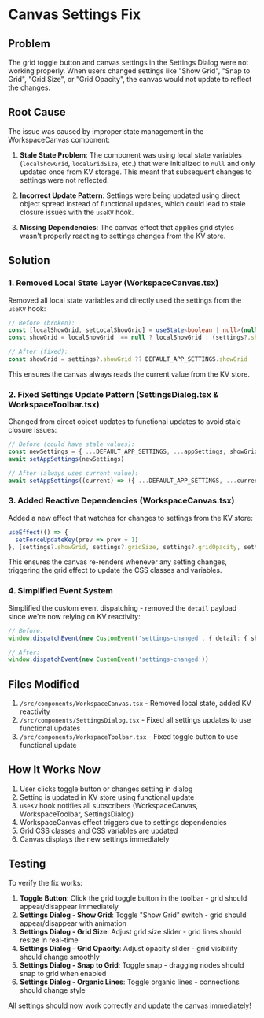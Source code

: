 # Canvas Settings Fix

## Problem
The grid toggle button and canvas settings in the Settings Dialog were not working properly. When users changed settings like "Show Grid", "Snap to Grid", "Grid Size", or "Grid Opacity", the canvas would not update to reflect the changes.

## Root Cause
The issue was caused by improper state management in the WorkspaceCanvas component:

1. **Stale State Problem**: The component was using local state variables (`localShowGrid`, `localGridSize`, etc.) that were initialized to `null` and only updated once from KV storage. This meant that subsequent changes to settings were not reflected.

2. **Incorrect Update Pattern**: Settings were being updated using direct object spread instead of functional updates, which could lead to stale closure issues with the `useKV` hook.

3. **Missing Dependencies**: The canvas effect that applies grid styles wasn't properly reacting to settings changes from the KV store.

## Solution

### 1. Removed Local State Layer (WorkspaceCanvas.tsx)
Removed all local state variables and directly used the settings from the `useKV` hook:

```typescript
// Before (broken):
const [localShowGrid, setLocalShowGrid] = useState<boolean | null>(null)
const showGrid = localShowGrid !== null ? localShowGrid : (settings?.showGrid ?? DEFAULT_APP_SETTINGS.showGrid)

// After (fixed):
const showGrid = settings?.showGrid ?? DEFAULT_APP_SETTINGS.showGrid
```

This ensures the canvas always reads the current value from the KV store.

### 2. Fixed Settings Update Pattern (SettingsDialog.tsx & WorkspaceToolbar.tsx)
Changed from direct object updates to functional updates to avoid stale closure issues:

```typescript
// Before (could have stale values):
const newSettings = { ...DEFAULT_APP_SETTINGS, ...appSettings, showGrid: checked }
await setAppSettings(newSettings)

// After (always uses current value):
await setAppSettings((current) => ({ ...DEFAULT_APP_SETTINGS, ...current, showGrid: checked }))
```

### 3. Added Reactive Dependencies (WorkspaceCanvas.tsx)
Added a new effect that watches for changes to settings from the KV store:

```typescript
useEffect(() => {
  setForceUpdateKey(prev => prev + 1)
}, [settings?.showGrid, settings?.gridSize, settings?.gridOpacity, settings?.snapToGrid, settings?.organicLines])
```

This ensures the canvas re-renders whenever any setting changes, triggering the grid effect to update the CSS classes and variables.

### 4. Simplified Event System
Simplified the custom event dispatching - removed the `detail` payload since we're now relying on KV reactivity:

```typescript
// Before:
window.dispatchEvent(new CustomEvent('settings-changed', { detail: { showGrid: checked } }))

// After:
window.dispatchEvent(new CustomEvent('settings-changed'))
```

## Files Modified
1. `/src/components/WorkspaceCanvas.tsx` - Removed local state, added KV reactivity
2. `/src/components/SettingsDialog.tsx` - Fixed all settings updates to use functional updates
3. `/src/components/WorkspaceToolbar.tsx` - Fixed toggle button to use functional update

## How It Works Now

1. User clicks toggle button or changes setting in dialog
2. Setting is updated in KV store using functional update
3. `useKV` hook notifies all subscribers (WorkspaceCanvas, WorkspaceToolbar, SettingsDialog)
4. WorkspaceCanvas effect triggers due to settings dependencies
5. Grid CSS classes and CSS variables are updated
6. Canvas displays the new settings immediately

## Testing
To verify the fix works:

1. **Toggle Button**: Click the grid toggle button in the toolbar - grid should appear/disappear immediately
2. **Settings Dialog - Show Grid**: Toggle "Show Grid" switch - grid should appear/disappear with animation
3. **Settings Dialog - Grid Size**: Adjust grid size slider - grid lines should resize in real-time
4. **Settings Dialog - Grid Opacity**: Adjust opacity slider - grid visibility should change smoothly
5. **Settings Dialog - Snap to Grid**: Toggle snap - dragging nodes should snap to grid when enabled
6. **Settings Dialog - Organic Lines**: Toggle organic lines - connections should change style

All settings should now work correctly and update the canvas immediately!
